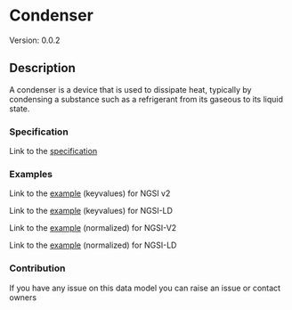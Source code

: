 # Condenser
Version: 0.0.2

## Description 

A condenser is a device that is used to dissipate heat, typically by condensing a substance such as a refrigerant from its gaseous to its liquid state.
### Specification

Link to the [specification](https://github.com/smart-data-models/incubated/SAREF/s4bldg/Condenser/doc/spec.md)

### Examples

Link to the [example](https://github.com/smart-data-models/incubated/SAREF/s4bldg/Condenser/examples/example.json) (keyvalues) for NGSI v2

Link to the [example](https://github.com/smart-data-models/incubated/SAREF/s4bldg/Condenser/examples/example.jsonld) (keyvalues) for NGSI-LD

Link to the [example](https://github.com/smart-data-models/incubated/SAREF/s4bldg/Condenser/examples/example-normalized.json) (normalized) for NGSI-V2

Link to the [example](https://github.com/smart-data-models/incubated/SAREF/s4bldg/Condenser/examples/example-normalized.jsonld) (normalized) for NGSI-LD
### Contribution

 If you have any issue on this data model you can raise an issue or contact owners
